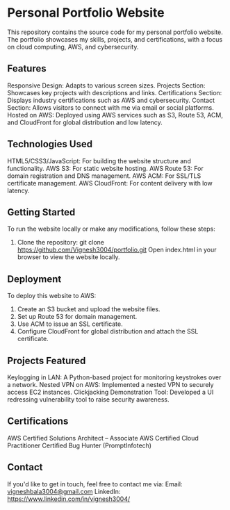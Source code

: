 # Personal Portfolio Website
This repository contains the source code for my personal portfolio website. The portfolio showcases my skills, projects, and certifications, with a focus on cloud computing, AWS, and cybersecurity.

## Features
Responsive Design: Adapts to various screen sizes.
Projects Section: Showcases key projects with descriptions and links.
Certifications Section: Displays industry certifications such as AWS and cybersecurity.
Contact Section: Allows visitors to connect with me via email or social platforms.
Hosted on AWS: Deployed using AWS services such as S3, Route 53, ACM, and CloudFront for global distribution and low latency.

## Technologies Used
HTML5/CSS3/JavaScript: For building the website structure and functionality.
AWS S3: For static website hosting.
AWS Route 53: For domain registration and DNS management.
AWS ACM: For SSL/TLS certificate management.
AWS CloudFront: For content delivery with low latency.

## Getting Started
To run the website locally or make any modifications, follow these steps:

1. Clone the repository:
git clone https://github.com/Vignesh3004/portfolio.git
Open index.html in your browser to view the website locally.


## Deployment
To deploy this website to AWS:
1. Create an S3 bucket and upload the website files.
2. Set up Route 53 for domain management.
3. Use ACM to issue an SSL certificate.
4. Configure CloudFront for global distribution and attach the SSL certificate.

## Projects Featured
Keylogging in LAN: A Python-based project for monitoring keystrokes over a network.
Nested VPN on AWS: Implemented a nested VPN to securely access EC2 instances.
Clickjacking Demonstration Tool: Developed a UI redressing vulnerability tool to raise security awareness.

## Certifications
AWS Certified Solutions Architect – Associate
AWS Certified Cloud Practitioner
Certified Bug Hunter (PromptInfotech)

## Contact
If you'd like to get in touch, feel free to contact me via:
Email: vigneshbala3004@gmail.com
LinkedIn: https://www.linkedin.com/in/vignesh3004/
